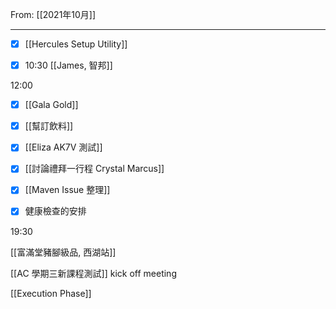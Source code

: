 From: [[2021年10月]]

---

- [x] [[Hercules Setup Utility]]

- [x] 10:30 [[James, 智邦]]

12:00 

- [x] [[Gala Gold]]

- [x] [[幫訂飲料]]

- [x] [[Eliza AK7V 測試]]

- [x] [[討論禮拜一行程 Crystal Marcus]]

- [x] [[Maven Issue 整理]]

- [x] 健康檢查的安排

19:30 

[[富滿堂豬腳級品, 西湖站]]

[[AC 學期三新課程測試]] kick off meeting

[[Execution Phase]]

